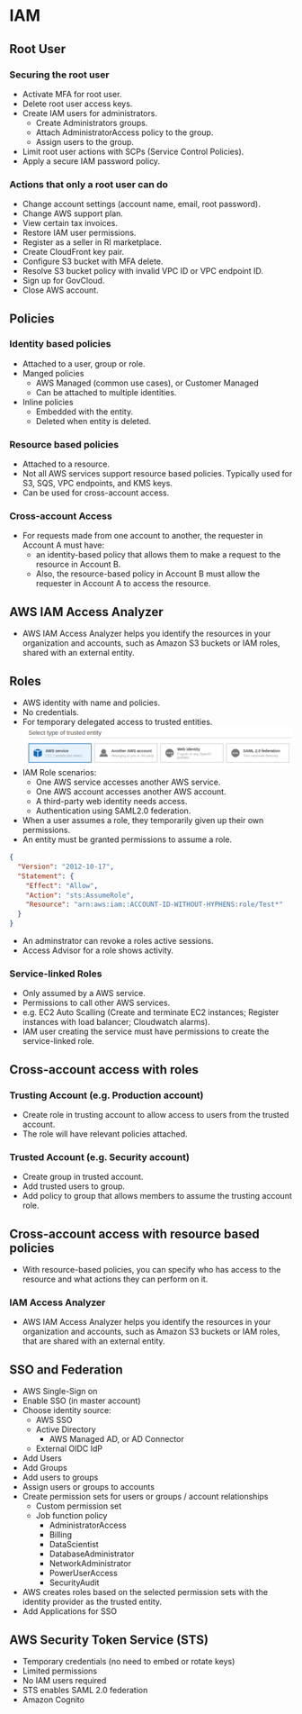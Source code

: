 # IAM

## Root User

### Securing the root user
* Activate MFA for root user.
* Delete root user access keys.
* Create IAM users for administrators.
    * Create Administrators groups.
    * Attach AdministratorAccess policy to the group.
    * Assign users to the group.
* Limit root user actions with SCPs (Service Control Policies).
* Apply a secure IAM password policy.

### Actions that only a root user can do
* Change account settings (account name, email, root password).
* Change AWS support plan.
* View certain tax invoices.
* Restore IAM user permissions.
* Register as a seller in RI marketplace.
* Create CloudFront key pair.
* Configure S3 bucket with MFA delete.
* Resolve S3 bucket policy with invalid VPC ID or VPC endpoint ID.
* Sign up for GovCloud.
* Close AWS account.

## Policies
### Identity based policies
* Attached to a user, group or role.
* Manged policies
    * AWS Managed (common use cases), or Customer Managed
    * Can be attached to multiple identities.
* Inline policies
    * Embedded with the entity.
    * Deleted when entity is deleted.

### Resource based policies
* Attached to a resource.
* Not all AWS services support resource based policies. Typically used for S3, SQS, VPC endpoints, and KMS keys.
* Can be used for cross-account access.

### Cross-account Access
* For requests made from one account to another, the requester in Account A must have:
    * an identity-based policy that allows them to make a request to the resource in Account B. 
    * Also, the resource-based policy in Account B must allow the requester in Account A to access the resource. 

## AWS IAM Access Analyzer
* AWS IAM Access Analyzer helps you identify the resources in your organization and accounts, such as Amazon S3 buckets or IAM roles, shared with an external entity. 

## Roles
* AWS identity with name and policies.
* No credentials.
* For temporary delegated access to trusted entities.
![](./images/roll-trusted-entities.png)
* IAM Role scenarios:
  * One AWS service accesses another AWS service.
  * One AWS account accesses another AWS account.
  * A third-party web identity needs access.
  * Authentication using SAML2.0 federation.
* When a user assumes a role, they temporarily given up their own permissions.
* An entity must be granted permissions to assume a role.
```json
{
  "Version": "2012-10-17",
  "Statement": {
    "Effect": "Allow",
    "Action": "sts:AssumeRole",
    "Resource": "arn:aws:iam::ACCOUNT-ID-WITHOUT-HYPHENS:role/Test*"
  }
}
```
* An adminstrator can revoke a roles active sessions.
* Access Advisor for a role shows activity.

### Service-linked Roles
* Only assumed by a AWS service.
* Permissions to call other AWS services.
* e.g. EC2 Auto Scalling (Create and terminate EC2 instances; Register instances with load balancer; Cloudwatch alarms).
* IAM user creating the service must have permissions to create the service-linked role.

## Cross-account access with roles
### Trusting Account (e.g. Production account)
* Create role in trusting account to allow access to users from the trusted account.
* The role will have relevant policies attached.
### Trusted Account (e.g. Security account)
* Create group in trusted account.
* Add trusted users to group.
* Add policy to group that allows members to assume the trusting account role.

## Cross-account access with resource based policies
* With resource-based policies, you can specify who has access to the resource and what actions they can perform on it. 

### IAM Access Analyzer
* AWS IAM Access Analyzer helps you identify the resources in your organization and accounts, such as Amazon S3 buckets or IAM roles, that are shared with an external entity.

## SSO and Federation
* AWS Single-Sign on
* Enable SSO (in master account)
* Choose identity source:
    * AWS SSO
    * Active Directory
        * AWS Managed AD, or AD Connector
    * External OIDC IdP
* Add Users
* Add Groups
* Add users to groups
* Assign users or groups to accounts
* Create permission sets for users or groups / account relationships
    * Custom permission set
    * Job function policy
        * AdministratorAccess
        * Billing
        * DataScientist
        * DatabaseAdministrator
        * NetworkAdministrator
        * PowerUserAccess
        * SecurityAudit
* AWS creates roles based on the selected permission sets with the identity provider as the trusted entity.
* Add Applications for SSO

## AWS Security Token Service (STS)
* Temporary credentials (no need to embed or rotate keys)
* Limited permissions
* No IAM users required
* STS enables SAML 2.0 federation
* Amazon Cognito
